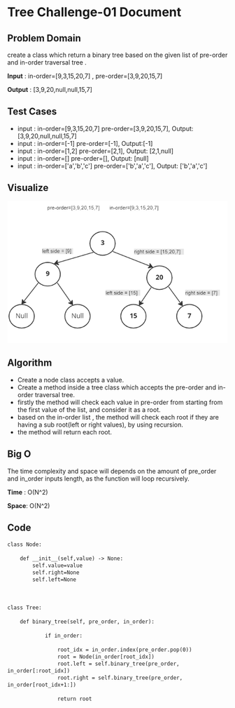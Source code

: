 # Tree Challenge-01 Document

## Problem Domain

create a class which return a binary tree based on the given list of pre-order and in-order traversal tree .

**Input** : in-order=[9,3,15,20,7] , pre-order=[3,9,20,15,7]

**Output** : [3,9,20,null,null,15,7]

## Test Cases

- input : in-order=[9,3,15,20,7] pre-order=[3,9,20,15,7], Output: [3,9,20,null,null,15,7]
- input : in-order=[-1] pre-order=[-1], Output:[-1]
- input : in-order=[1,2] pre-order=[2,1], Output: [2,1,null]
- input : in-order=[] pre-order=[], Output: [null]
- input : in-order=['a','b','c'] pre-order=['b','a','c'], Output: ['b','a','c']



## Visualize

![tree](./tree.PNG)


## Algorithm


- Create a node class accepts a value.
- Create a method inside a tree class which accepts the pre-order and in-order traversal tree.
- firstly the method will check each value in pre-order from starting from the first value of the list, and consider it as a root.
- based on the in-order list , the method will check each root if they are having a sub root(left or right values), by using recursion.
- the method will return each root. 



## Big O


The time complexity and space will depends on the amount of pre_order and in_order inputs length, as the function will loop  recursively.


**Time** :  O(N^2)

**Space**: O(N^2)



## Code

```
class Node:

    def __init__(self,value) -> None:
        self.value=value
        self.right=None
        self.left=None

    

class Tree:

    def binary_tree(self, pre_order, in_order):

            if in_order:

                root_idx = in_order.index(pre_order.pop(0))
                root = Node(in_order[root_idx])
                root.left = self.binary_tree(pre_order, in_order[:root_idx])
                root.right = self.binary_tree(pre_order, in_order[root_idx+1:])
                
                return root
        

```
